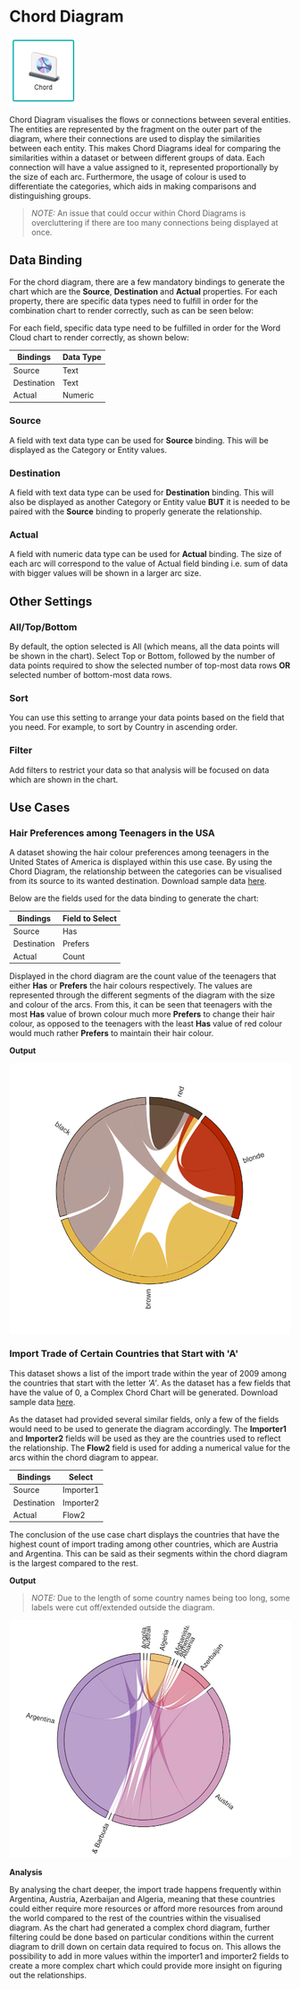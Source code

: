 # Chord Diagram

![Chord Diagram](./images/chord-diagram/chord.PNG)

Chord Diagram visualises the flows or connections between several entities. The entities are represented by the fragment on the outer part of the diagram, where their connections are used to display the similarities between each entity. This makes Chord Diagrams ideal for comparing the similarities within a dataset or between different groups of data. Each connection will have a value assigned to it, represented proportionally by the size of each arc. Furthermore, the usage of colour is used to differentiate the categories, which aids in making comparisons and distinguishing groups.

> *NOTE:* An issue that could occur within Chord Diagrams is overcluttering if there are too many connections being displayed at once.

## Data Binding

For the chord diagram, there are a few mandatory bindings to generate the chart which are the **Source**, **Destination** and **Actual** properties. For each property, there are specific data types need to fulfill in order for the combination chart to render correctly, such as can be seen below:

For each field, specific data type need to be fulfilled in order for the Word Cloud chart to render correctly, as shown below:

|Bindings |Data Type|
|---|---|
|Source|Text|
|Destination|Text|
|Actual|Numeric|

### Source

A field with text data type can be used for **Source** binding. This will be displayed as the Category or Entity values.

### Destination

A field with text data type can be used for **Destination** binding. This will also be displayed as another Category or Entity value **BUT** it is needed to be paired with the **Source** binding to properly generate the relationship.

### Actual

A field with numeric data type can be used for **Actual** binding. The size of each arc will correspond to the value of Actual field binding i.e. sum of data with bigger values will be shown in a larger arc size.

## Other Settings

### All/Top/Bottom

By default, the option selected is All (which means, all the data points will be shown in the chart). Select Top or Bottom, followed by the number of data points required to show the selected number of top-most data rows **OR** selected number of bottom-most data rows.

### Sort

You can use this setting to arrange your data points based on the field that you need. For example, to sort by Country in ascending order.

### Filter

Add filters to restrict your data so that analysis will be focused on data which are shown in the chart.

## Use Cases

### Hair Preferences among Teenagers in the USA
A dataset showing the hair colour preferences among teenagers in the United States of America is displayed within this use case.  By using the Chord Diagram, the relationship between the categories can be visualised from its source to its wanted destination. Download sample data [here](./sample-data/chord-diagram/hair.csv).

Below are the fields used for the data binding to generate the chart:

|Bindings |Field to Select|
|---|---|
|Source|Has|
|Destination|Prefers|
|Actual|Count|

Displayed in the chord diagram are the count value of the teenagers that either **Has** or **Prefers** the hair colours respectively. The values are represented through the different segments of the diagram with the size and colour of the arcs. From this, it can be seen that teenagers with the most **Has** value of brown colour much more **Prefers** to change their hair colour, as opposed to the teenagers with the least **Has** value of red colour would much rather **Prefers** to maintain their hair colour.

**Output**

![Hair Preference](./images/chord-diagram/output-1.PNG)

### Import Trade of Certain Countries that Start with 'A'
This dataset shows a list of the import trade within the year of 2009 among the countries that start with the letter *'A'*. As the dataset has a few fields that have the value of 0, a Complex Chord Chart will be generated. Download sample data [here](./sample-data/chord-diagram/trade-a.csv).

As the dataset had provided several similar fields, only a few of the fields would need to be used to generate the diagram accordingly. The **Importer1** and **Importer2** fields will be used as they are the countries used to reflect the relationship. The **Flow2** field is used for adding a numerical value for the arcs within the chord diagram to appear.

|Bindings |Select|
|---|---|
|Source|Importer1|
|Destination|Importer2|
|Actual|Flow2|

The conclusion of the use case chart displays the countries that have the highest count of import trading among other countries, which are Austria and Argentina. This can be said as their segments within the chord diagram is the largest compared to the rest.

**Output**

>*NOTE:* Due to the length of some country names being too long, some labels were cut off/extended outside the diagram.

![Import Trade A](./images/chord-diagram/output-2.PNG)

**Analysis**

By analysing the chart deeper, the import trade happens frequently within Argentina, Austria, Azerbaijan and Algeria, meaning that these countries could either require more resources or afford more resources from around the world compared to the rest of the countries within the visualised diagram. As the chart had generated a complex chord diagram, further filtering could be done based on particular conditions within the current diagram to drill down on certain data required to focus on. This allows the possibility to add in more values within the importer1 and importer2 fields to create a more complex chart which could provide more insight on figuring out the relationships.